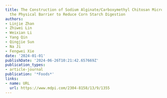```yaml
---
title: The Construction of Sodium Alginate/Carboxymethyl Chitosan Microcapsules as
  the Physical Barrier to Reduce Corn Starch Digestion
authors:
- Linjie Zhan
- Zhiwei Lin
- Weixian Li
- Yang Qin
- Qingjie Sun
- Na Ji
- Fengwei Xie
date: '2024-01-01'
publishDate: '2024-06-26T10:21:42.657669Z'
publication_types:
- article-journal
publication: '*Foods*'
links:
- name: URL
  url: https://www.mdpi.com/2304-8158/13/9/1355
---
```

